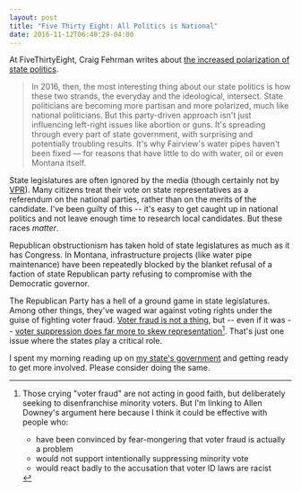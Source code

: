 ```yaml
---
layout: post
title: "Five Thirty Eight: All Politics is National"
date: 2016-11-12T06:40:29-04:00
---
```


At FiveThirtyEight, Craig Fehrman writes about [the increased polarization of state politics][1].

> In 2016, then, the most interesting thing about our state politics is how these two strands, the everyday and the ideological, intersect. State politicians are becoming more partisan and more polarized, much like national politicians. But this party-driven approach isn't just influencing left-right issues like abortion or guns. It's spreading through every part of state government, with surprising and potentially troubling results. It's why Fairview's water pipes haven't been fixed — for reasons that have little to do with water, oil or even Montana itself.

State legislatures are often ignored by the media (though certainly not by [VPR][2]). Many citizens treat their vote on state representatives as a referendum on the national parties, rather than on the merits of the candidate. I've been guilty of this -- it's easy to get caught up in national politics and not leave enough time to research local candidates. But these races _matter_.

Republican obstructionism has taken hold of state legislatures as much as it has Congress. In Montana, infrastructure projects (like water pipe maintenance) have been repeatedly blocked by the blanket refusal of a faction of state Republican party refusing to compromise with the Democratic governor.

The Republican Party has a hell of a ground game in state legislatures. Among other things, they've waged war against voting rights under the guise of fighting voter fraud. [Voter fraud is not a thing][3], but -- even if it was -- [voter suppression does far more to skew representation][4][^1]. That's just one issue where the states play a critical role.

I spent my morning reading up on [my state's government][5] and getting ready to get more involved. Please consider doing the same.

[^1]:
    Those crying "voter fraud" are not acting in good faith, but deliberately seeking to disenfranchise minority voters. But I'm linking to Allen Downey's argument here because I think it could be effective with people who:

    - have been convinced by fear-mongering that voter fraud is actually a problem
    - would not support intentionally suppressing minority vote
    - would react badly to the accusation that voter ID laws are racist

[1]: http://fivethirtyeight.com/features/all-politics-is-national/
[2]: http://digital.vpr.net/topic/vermont-legislature
[3]: http://www.nytimes.com/2014/06/11/upshot/vote-fraud-is-rare-but-myth-is-widespread.html
[4]: http://allendowney.blogspot.com/2016/11/election-day-finally.html
[5]: https://en.wikipedia.org/wiki/Government_of_Vermont
